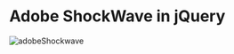 # Adobe ShockWave in jQuery

![adobeShockwave](https://github.com/user-attachments/assets/bc943121-f4ed-4c66-a2fe-a7f3cd722b25)
